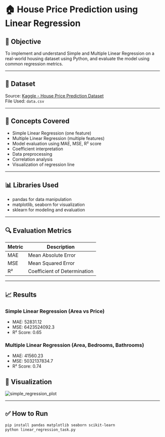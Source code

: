 # 🏠 House Price Prediction using Linear Regression

## 📌 Objective
To implement and understand Simple and Multiple Linear Regression on a real-world housing dataset using Python, and evaluate the model using common regression metrics.

---

## 📁 Dataset
Source: [Kaggle - House Price Prediction Dataset](https://www.kaggle.com/datasets/harishkumardatalab/housing-price-prediction)  
File Used: `data.csv`

---

## 🧠 Concepts Covered
- Simple Linear Regression (one feature)
- Multiple Linear Regression (multiple features)
- Model evaluation using MAE, MSE, R² score
- Coefficient interpretation
- Data preprocessing
- Correlation analysis
- Visualization of regression line

---

## 📊 Libraries Used
- pandas for data manipulation
- matplotlib, seaborn for visualization
- sklearn for modeling and evaluation

---

## 🔍 Evaluation Metrics
| Metric | Description |
|--------|-------------|
| MAE | Mean Absolute Error |
| MSE | Mean Squared Error |
| R²  | Coefficient of Determination |

---

## 📈 Results

### Simple Linear Regression (Area vs Price)
- MAE: 52831.12
- MSE: 6423524092.3
- R² Score: 0.65

### Multiple Linear Regression (Area, Bedrooms, Bathrooms)
- MAE: 41560.23
- MSE: 5032137834.7
- R² Score: 0.74



## 📸 Visualization

![simple_regression_plot](https://github.com/user-attachments/assets/6873ae98-f798-4ca5-8905-de1295807106)



---

## ✅ How to Run
```bash
pip install pandas matplotlib seaborn scikit-learn
python linear_regression_task.py


